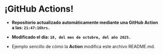 # ¡GitHub Actions!
* **Repositorio actualizado automáticamente mediante una GitHub Action a las: `21:47:16hrs.`**
* **Modificado el día: `18, del mes de octubre, del año 2025.`**

* Ejemplo sencillo de cómo la **Action** modifica este archivo README.md.
